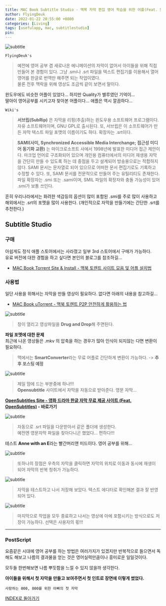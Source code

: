 ```yaml
---
title: MAC Book Subtitle Studio - 맥북 자막 편집 영어 학습을 위한 어플(Feat. Subtitle Studio)
author: FlyingDeuk
date: 2022-01-22 20:55:00 +0800
categories: [Living]
tags: [usefulapp, mac, subtitlestudio]
pin:
---
```


![subtitle](/img/living/app/subtitle1.jpg)

`FlyingDeuk's`
> 예전에 영어 공부 겸 새로나온 에니메이션의 자막이 없어서 아이들을 위해 직접 만들어 본 경험이 있다. 그냥 .smi나 .srt 파일을 텍스트 편집기를 이용해서 열어 영어를 한글로 번역만 해주면 되는 작업이였다. <br>
물론 전후 맥락을 위해 영상도 조금씩 같이 보면서 말이다. <br>

윈도우에도 비슷한 어플이 있었다... 하지만 Quality가 별루였던 기억이...<br>
딸아이 영어공부를 시키고자 찾아본 어플이다... 애플은 역시 깔끔하다...

`Wiki's`
> **서브립(SubRip)** 은 자막을 리핑(추출)하는 윈도우용 소프트웨어 프로그램이다. 자유 소프트웨어이며, GNU GPL로 출시된다. 또, 서브립은 이 소프트웨어가 만든 자막 텍스트 파일 포맷의 이름이기도 하다. 확장자는 .srt이다.<br>

> **SAMI(사미, Synchronized Accessible Media Interchange; 접근성 미디어 동기화 교환)** 는 마이크로소프트 사에서 1998년에 발표한 미디어 접근 제안이다. 마크업 언어로 구조화되어 있으며 개인용 컴퓨터에서의 미디어 재생용 자막을 간단히 만들 수 있도록 하는 데 중점을 두고 설계되어 방송용으로는 적합하지 않다.
SAMI 문서는 문자열로 되어 있으므로 어떠한 문서 편집기로도 기록하고 수정할 수 있다. 또, SAMI 문서를 전문적으로 만들어 주는 유틸리티도 존재한다. 파일 확장자는 .smi 또는 .sami이며, SMIL 파일의 확장자와 충돌 가능성이 있어 .smi가 보통 쓰인다.

흔히 우리나라에서는 화려한 색감등의 옵션이 많이 포함된 .smi를 주로 많이 사용하고 해외에서는 .srt의 포멧을 많이 사용한다. (개인적으로 자막을 만들기에는 간단한 .srt를 추천한다.)

## Subtitle Studio

### 구매
아쉽게도 정식 애플 스토어에서는 사라졌고 일부 3rd 스토어에서 구매가 가능하다. <br>
유료 버전에 대한 경험을 하고 싶다면 본인의 블로그를 참조하길...
- [MAC Book Torrent Site & Install - 맥북 토렌트 사이트 모음 및 어플 설치법](/posts/MACSite/)

### 사용법
일단 사용을 위해서는 자막을 만들 영상이 필요하다. 없다면 아래의 내용을 참고하길...
- [MAC Book uTorrent - 맥북 토렌트 P2P 안전하게 활용하는 법](/posts/MacTorrent/)

![subtitle](/img/living/app/subtitle2.jpg)
> 창이 열리고 영상파일을 **Drug and Drop**해 주면된다.

**파일 포멧에 대한 문제**<br>
최근에 나온 영상들은 .mkv 의 압축을 하는 경우가 많아 인식이 되지않는 다면 변환이 필요하다.
  > 맥에서는 **SmartConverter**라는 무료 어플로 간단하게 변환이 가능하다. -> **추후 포스팅 예정**

![subtitle](/img/living/app/subtitle3.jpg)
> 제일 맘에 드는 부분중에 하나!!! <br>
**Opensubtitle** 사이트에서 자막을 자동으로 받아준다. 영문 자막...

**[OpenSubtitles Site - 영화 드라마 한글 자막 무료 제공 사이트 (Feat. OpenSubtitles)](/posts/opensubtitle/) - 바로가기**

![subtitle](/img/living/app/subtitle6.jpg)
> 자동으로 .srt 파일을 다운받아서 같은 폴더에 생성한다. <br>
예전엔 영문자막 파일을 찾아다니곤 했었다... 편하다!!!

테스트 **Anne with an E**라는 빨간머리앤 미드이다. 영어 공부를 위해...

![subtitle](/img/living/app/subtitle4.jpg)
> 또하나의 장점은 우측의 자막을 클릭하면 자막의 위치로 이동과 동시에 재생이 되어 자막의 반복 청취가 가능하다.

![subtitle](/img/living/app/subtitle7.jpg)
> 자막을 테스트하고 나서 저장해 보았다. 텍스트 에디터로 확인해본 결과 잘 반영되어 있다.

![subtitle](/img/living/app/subtitle8.jpg)
> 마지막으로 작업을 모두 종료하고 나서는 영상에 아에 포함시키는 방식으로도 저장이 가능하다. 선택은 사용자의 몫!!!

-----------

### PostScript
요즘같은 시대에 영어 공부를 하는 방법은 여러가지가 있겠지만 반복적으로 들으면서 독해도 해보고 나름의 결과물을 얻는 것은 영어실력만큼이나 흥미로운 일일것이다.

모두들 한번해보면 나름 뿌듯함을 느낄 수 있지 않을까 생각한다.

**아이들을 위해서 첫 자막을 만들고 보여주면서 첫 인트로 장면에 이렇게 썼었다.**

`사랑하는 000, 000를 위한 아빠의 첫 자막`

[INDEX로 돌아가기](/posts/MACAPP/)
